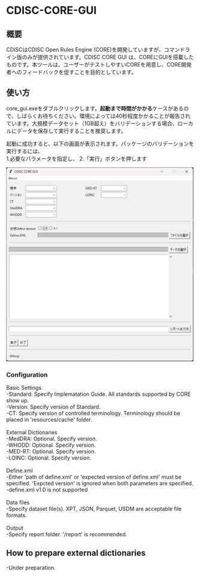 # CDISC-CORE-GUI

## 概要
CDISCはCDISC Open Rules Engine (CORE)を開発していますが、コマンドライン版のみが提供されています。CDISC CORE GUI は、COREにGUIを搭載したものです。本ツールは、ユーザーがテストしやすいCOREを用意し、CORE開発者へのフィードバックを促すことを目的としています。

## 使い方
core_gui.exeをダブルクリックします。**起動まで時間がかかる**ケースがあるので、しばらくお待ちください。環境によっては40秒程度かかることが報告されています。大規模データセット（1GB超え）をバリデーションする場合、ローカルにデータを保存して実行することを推奨します。

起動に成功すると、以下の画面が表示されます。パッケージのバリデーションを実行するには、\
1.必要なパラメータを指定し、
2.「実行」ボタンを押します

<img width="500" alt="GUI image" src="gui_image.png">

### Configuration
Basic Settings\
-Standard: Specify Implematation Guide. All standards supported by CORE show up.\
-Version: Specify version of Standard.\
-CT: Specify version of controlled terminology. Terminology should be placed in 'resources/cache' folder.\
\
External Dictionaries\
-MedDRA: Optional. Specify version.\
-WHODD: Optional. Specify version.\
-MED-RT: Optional. Specify version.\
-LOINC: Optional. Specify version.\
\
Define.xml\
-Either 'path of define.xml' or 'expected version of define.xml' must be specified. 'Expcted version' is ignored when both parameters are specified.\
-define.xml v1.0 is not supported\
\
Data files\
-Specify dataset file(s). XPT, JSON, Parquet, USDM are acceptable file formats.\
\
Output\
-Specify report folder. '/report' is recommended.

## How to prepare external dictionaries
-Under preparation.
